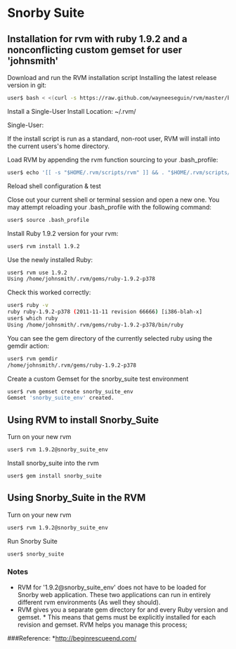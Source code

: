 # Snorby Suite

## Installation for rvm with ruby 1.9.2 and a nonconflicting custom gemset for user 'johnsmith'

Download and run the RVM installation script
Installing the latest release version in git:

```bash
user$ bash < <(curl -s https://raw.github.com/wayneeseguin/rvm/master/binscripts/rvm-installer )
```

Install a Single-User Install Location: ~/.rvm/

Single-User:

If the install script is run as a standard, non-root user, RVM will install into the current users's home directory. 

Load RVM by appending the rvm function sourcing to your .bash_profile:

```bash
user$ echo '[[ -s "$HOME/.rvm/scripts/rvm" ]] && . "$HOME/.rvm/scripts/rvm" # Load RVM function' >> ~/.bash_profile
```

Reload shell configuration & test

Close out your current shell or terminal session and open a new one. You may attempt reloading your .bash_profile with the following command:

```bash
user$ source .bash_profile
```

Install Ruby 1.9.2 version for your rvm:

```bash
user$ rvm install 1.9.2
```

Use the newly installed Ruby:

```bash
user$ rvm use 1.9.2
Using /home/johnsmith/.rvm/gems/ruby-1.9.2-p378
```

Check this worked correctly:

```bash
user$ ruby -v
ruby ruby-1.9.2-p378 (2011-11-11 revision 66666) [i386-blah-x]
user$ which ruby
Using /home/johnsmith/.rvm/gems/ruby-1.9.2-p378/bin/ruby
```

You can see the gem directory of the currently selected ruby using the gemdir action:

```bash
user$ rvm gemdir
/home/johnsmith/.rvm/gems/ruby-1.9.2-p378
```

Create a custom Gemset for the snorby_suite test environment

```bash
user$ rvm gemset create snorby_suite_env
Gemset 'snorby_suite_env' created.
```

## Using RVM to install Snorby_Suite

Turn on your new rvm 

```bash
user$ rvm 1.9.2@snorby_suite_env
```

Install snorby_suite into the rvm

```bash
user$ gem install snorby_suite
```

## Using Snorby_Suite in the RVM

Turn on your new rvm 

```bash
user$ rvm 1.9.2@snorby_suite_env
```

Run Snorby Suite

```bash
user$ snorby_suite 
```

### Notes
* RVM for '1.9.2@snorby_suite_env' does not have to be loaded for Snorby web application. These two applications can run in entirely different rvm environments (As well they should).
* RVM gives you a separate gem directory for and every Ruby version and gemset. * This means that gems must be explicitly installed for each revision and gemset. RVM helps you manage this process;

###Reference:
*http://beginrescueend.com/
